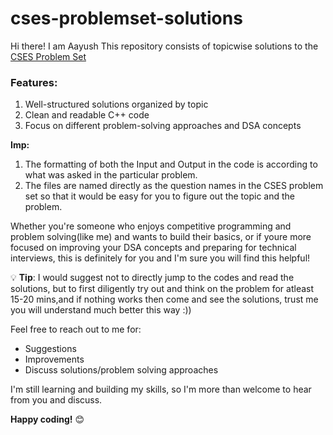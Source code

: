 # cses-problemset-solutions
Hi there! I am Aayush 
This repository consists of topicwise solutions to the [CSES Problem Set](https://cses.fi/problemset/list/)

### Features:
1. Well-structured solutions organized by topic
2. Clean and readable C++ code
3. Focus on different problem-solving approaches and DSA concepts

**Imp:**
1. The formatting of both the Input and Output in the code is according to what was asked in the particular problem.
2. The files are named directly as the question names in the CSES problem set so that it would be easy for you to figure out the topic and the problem.

Whether you're someone who enjoys competitive programming and problem solving(like me) and wants to build their basics, or if youre more focused on improving your DSA concepts and preparing for technical interviews, this is definitely for you and I'm sure you will find this helpful!

💡 **Tip**: I would suggest not to directly jump to the codes and read the solutions, but to first diligently try out and think on the problem for atleast 15-20 mins,and if nothing works then come and see the solutions, trust me you will understand much better this way :)) 

Feel free to reach out to me for:
- Suggestions  
- Improvements  
- Discuss solutions/problem solving approaches

I'm still learning and building my skills, so I'm more than welcome to hear from you and discuss.

**Happy coding!** 😊 
